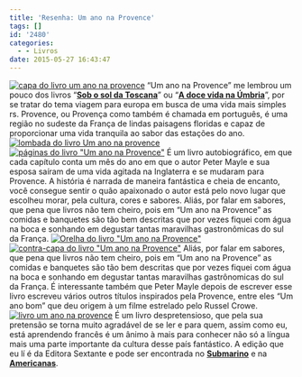 ```yaml
---
title: 'Resenha: Um ano na Provence'
tags: []
id: '2480'
categories:
  - - Livros
date: 2015-05-27 16:43:47
---
```


[![capa do livro um ano na provence](/images/2015/05/capa-do-livro-um-ano-na-provence-1024x768.jpg)](/images/2015/05/capa-do-livro-um-ano-na-provence.jpg) “Um ano na Provence” me lembrou um pouco dos livros “**[Sob o sol da Toscana](http://natalia.blog.br/2014/07/10/16o-livro-do-ano-sob-o-sol-da-toscana/)**” ou “[**A doce vida na Úmbria**](http://natalia.blog.br/2014/08/25/21o-livro-do-ano-a-doce-vida-na-umbria/)”, por se tratar do tema viagem para europa em busca de uma vida mais simples rs. Provence, ou Provença como também é chamada em português, é uma região no sudeste da França de lindas paisagens floridas e capaz de proporcionar uma vida tranquila ao sabor das estações do ano. [![lombada do livro Um ano na provence](/images/2015/05/lombada-do-livro-Um-ano-na-provence-1024x768.jpg)](/images/2015/05/lombada-do-livro-Um-ano-na-provence.jpg) [![páginas do livro "Um ano na Provence"](/images/2015/05/páginas-do-livro-Um-ano-na-Provence-1024x768.jpg)](/images/2015/05/páginas-do-livro-Um-ano-na-Provence.jpg) É um livro autobiográfico, em que cada capítulo conta um mês do ano em que o autor Peter Mayle e sua esposa saíram de uma vida agitada na Inglaterra e se mudaram para Provence. A história é narrada de maneira fantástica e cheia de encanto, você consegue sentir o quão apaixonado o autor está pelo novo lugar que escolheu morar, pela cultura, cores e sabores. Aliás, por falar em sabores, que pena que livros não tem cheiro, pois em “Um ano na Provence” as comidas e banquetes são tão bem descritas que por vezes fiquei com água na boca e sonhando em degustar tantas maravilhas gastronômicas do sul da França. [![Orelha do livro "Um ano na Provence"](/images/2015/05/Orelha-do-livro-Um-ano-na-Provence-1024x768.jpg)](/images/2015/05/Orelha-do-livro-Um-ano-na-Provence.jpg) [![contra-capa do livro "Um ano na Provence"](/images/2015/05/contra-capa-do-livro-Um-ano-na-Provence-1024x768.jpg)](/images/2015/05/contra-capa-do-livro-Um-ano-na-Provence.jpg) Aliás, por falar em sabores, que pena que livros não tem cheiro, pois em “Um ano na Provence” as comidas e banquetes são tão bem descritas que por vezes fiquei com água na boca e sonhando em degustar tantas maravilhas gastrônomicas do sul da França. É interessante também que Peter Mayle depois de escrever esse livro escreveu vários outros títulos inspirados pela Provence, entre eles “Um ano bom” que deu origem à um filme estrelado pelo Russel Crowe. [![livro um ano na provence](/images/2015/05/livro-um-ano-na-provence-1024x768.jpg)](/images/2015/05/livro-um-ano-na-provence.jpg) É um livro despretensioso, que pela sua pretensão se torna muito agradável de se ler e para quem, assim como eu, está aprendendo francês é um ânimo à mais para conhecer não só a língua mais uma parte importante da cultura desse país fantástico. A edição que eu lí é da Editora Sextante e pode ser encontrada no **[Submarino](http://oferta.vc/7DvI)** e na [**Americanas**](http://oferta.vc/7DvJ).
